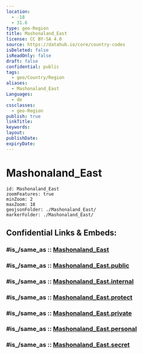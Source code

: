 ```yaml
---
location:
  - -18
  - 31.6
type: geo-Region
title: Mashonaland_East
license: CC BY-SA 4.0
source: https://datahub.io/core/country-codes
isDeleted: false
isReadOnly: false
draft: false
confidential: public
tags:
  - geo/Country/Region
aliases:
  - Mashonaland_East
Languages:
  - de
cssclasses:
  - geo-Region
publish: true
linkTitle:
keywords:
layout:
publishDate:
expiryDate:
---
```


# Mashonaland_East

```leaflet
id: Mashonaland_East
zoomFeatures: true 
minZoom: 2 
maxZoom: 18
geojsonFolder: ./Mashonaland_East/
markerFolder: ./Mashonaland_East/
```


## Confidential Links & Embeds: 

### #is_/same_as :: [Mashonaland_East](/_Standards/Earth/Continent/Africa/Africa~South/Zimbabwe/Provinces~Zimbabwe/Mashonaland_East.md) 

### #is_/same_as :: [Mashonaland_East.public](/_public/Earth/Continent/Africa/Africa~South/Zimbabwe/Provinces~Zimbabwe/Mashonaland_East.public.md) 

### #is_/same_as :: [Mashonaland_East.internal](/_internal/Earth/Continent/Africa/Africa~South/Zimbabwe/Provinces~Zimbabwe/Mashonaland_East.internal.md) 

### #is_/same_as :: [Mashonaland_East.protect](/_protect/Earth/Continent/Africa/Africa~South/Zimbabwe/Provinces~Zimbabwe/Mashonaland_East.protect.md) 

### #is_/same_as :: [Mashonaland_East.private](/_private/Earth/Continent/Africa/Africa~South/Zimbabwe/Provinces~Zimbabwe/Mashonaland_East.private.md) 

### #is_/same_as :: [Mashonaland_East.personal](/_personal/Earth/Continent/Africa/Africa~South/Zimbabwe/Provinces~Zimbabwe/Mashonaland_East.personal.md) 

### #is_/same_as :: [Mashonaland_East.secret](/_secret/Earth/Continent/Africa/Africa~South/Zimbabwe/Provinces~Zimbabwe/Mashonaland_East.secret.md)

